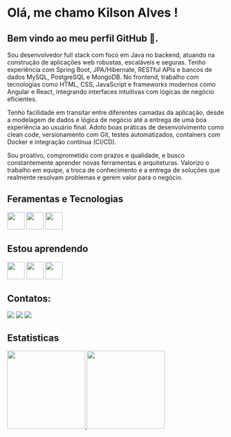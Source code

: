 


# Olá, me chamo Kilson Alves  ! 
## Bem vindo ao meu perfil GitHub 👋.



Sou desenvolvedor full stack com foco em Java no backend, atuando na construção de aplicações web robustas, escaláveis e seguras. Tenho experiência com Spring Boot, JPA/Hibernate, RESTful APIs e bancos de dados MySQL, PostgreSQL e MongoDB. No frontend, trabalho com tecnologias como HTML, CSS, JavaScript e frameworks modernos como Angular e React, integrando interfaces intuitivas com lógicas de negócio eficientes.

Tenho facilidade em transitar entre diferentes camadas da aplicação, desde a modelagem de dados e lógica de negócio até a entrega de uma boa experiência ao usuário final. Adoto boas práticas de desenvolvimento como clean code, versionamento com Git, testes automatizados, containers com Docker e integração contínua (CI/CD).

Sou proativo, comprometido com prazos e qualidade, e busco constantemente aprender novas ferramentas e arquiteturas. Valorizo o trabalho em equipe, a troca de conhecimento e a entrega de soluções que realmente resolvam problemas e gerem valor para o negócio.

## Feramentas e Tecnologias 
 <img src="https://cdn.jsdelivr.net/gh/devicons/devicon/icons/intellij/intellij-original.svg" width="40" height="40"/> <img src="https://cdn.jsdelivr.net/gh/devicons/devicon/icons/vscode/vscode-original-wordmark.svg"  width="40" height="40" /> <img src="https://cdn.jsdelivr.net/gh/devicons/devicon/icons/postgresql/postgresql-plain-wordmark.svg" width="40" height="40" />



## Estou aprendendo

<img loading="lazy" src="https://cdn.jsdelivr.net/gh/devicons/devicon/icons/java/java-original.svg" width="40" height="40"/> <img src="https://cdn.jsdelivr.net/gh/devicons/devicon/icons/spring/spring-plain-wordmark.svg" width="40" height="40"/> <img src="https://cdn.jsdelivr.net/gh/devicons/devicon/icons/postgresql/postgresql-plain-wordmark.svg" width="40" height="40" />






## Contatos:

<div>

<a href="https://instagram.com/kilsonalvess" target="_blank"><img loading="lazy" src="https://img.shields.io/badge/-Instagram-%23E4405F?style=for-the-badge&logo=instagram&logoColor=white" target="_blank"></a>
<a href = "mailto:kilsonalves27@gmail.com"><img loading="lazy" src="https://img.shields.io/badge/Gmail-D14836?style=for-the-badge&logo=gmail&logoColor=white" target="_blank"></a>
<a href="https://www.linkedin.com/in/kilson-alves-dos-santos-leit%C3%A3o-36119a185/" target="_blank"><img loading="lazy" src="https://img.shields.io/badge/-LinkedIn-%230077B5?style=for-the-badge&logo=linkedin&logoColor=white" target="_blank"></a>   
</div>

## Estatisticas 
<div>
<a href="https://github.com/kilsonalvess">
<img loading="lazy" height="180em" src="https://github-readme-stats.vercel.app/api/top-langs/?username=kilsonalvess&layout=compact&langs_count=7&theme=dracula"/>
<img loading="lazy" height="180em" src="https://github-readme-stats.vercel.app/api?username=kilsonalvess&show_icons=true&theme=dracula&include_all_commits=true&count_private=true"/>
</div>





